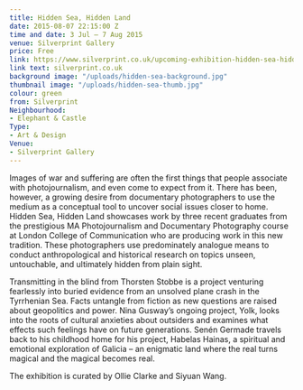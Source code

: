 ```yaml
---
title: Hidden Sea, Hidden Land
date: 2015-08-07 22:15:00 Z
time and date: 3 Jul – 7 Aug 2015
venue: Silverprint Gallery
price: Free
link: https://www.silverprint.co.uk/upcoming-exhibition-hidden-sea-hidden-land/
link text: silverprint.co.uk
background image: "/uploads/hidden-sea-background.jpg"
thumbnail image: "/uploads/hidden-sea-thumb.jpg"
colour: green
from: Silverprint
Neighbourhood:
- Elephant & Castle
Type:
- Art & Design
Venue:
- Silverprint Gallery
---
```


Images of war and suffering are often the first things that people associate with photojournalism, and even come to expect from it. There has been, however, a growing desire from documentary photographers to use the medium as a conceptual tool to uncover social issues closer to home. Hidden Sea, Hidden Land showcases work by three recent graduates from the prestigious MA Photojournalism and Documentary Photography course at London College of Communication who are producing work in this new tradition. These photographers use predominately analogue means to conduct anthropological and historical research on topics unseen, untouchable, and ultimately hidden from plain sight.

Transmitting in the blind from Thorsten Stobbe is a project venturing fearlessly into buried evidence from an unsolved plane crash in the Tyrrhenian Sea. Facts untangle from fiction as new questions are raised about geopolitics and power. Nina Gusway’s ongoing project, Yolk, looks into the roots of cultural anxieties about outsiders and examines what effects such feelings have on future generations. Senén Germade travels back to his childhood home for his project, Habelas Hainas, a spiritual and emotional exploration of Galicia – an enigmatic land where the real turns magical and the magical becomes real.

The exhibition is curated by Ollie Clarke and Siyuan Wang.
